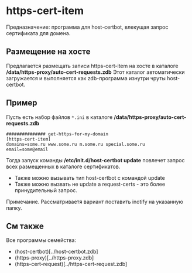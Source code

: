 # https-cert-item

Предназначение: программа для host-certbot, влекущая запрос сертификата для домена.

## Размещение на хосте

Предлагается размещать записи https-cert-item на хосте в каталоге **/data/https-proxy/auto-cert-requests.zdb**
Этот каталог автоматически загружается и выполняется как zdb-программа изнутри чруты host-certbot.

## Пример
Пусть есть набор файлов `*.ini` в каталоге **/data/https-proxy/auto-cert-requests.zdb**
```
############### get-https-for-my-domain
[https-cert-item]
domains=some.ru www.some.ru m.some.ru special.some.ru
email=some@email
```
Тогда запуск команды **/etc/init.d/host-certbot update** повлечет запрос всех размещенных в каталоге сертификатов.
* Также можно вызывать тип host-certbot с командой update
* Также можно вызвать не update а request-certs - это более принудительный запрос.

Примечание. Рассматриваетя вариант поставить inotify на указанную папку.

## См также
Все программы семейства:
* (host-certbot)[../host-certbot.zdb]
* (https-proxy)[../https-proxy.zdb]
* (https-cert-request)[../https-cert-request.zdb]